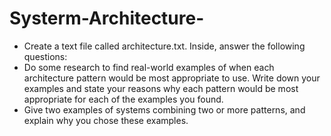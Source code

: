 # Systerm-Architecture-

- Create a text file called architecture.txt. Inside, answer the following questions:
- Do some research to find real-world examples of when each architecture
pattern would be most appropriate to use. Write down your examples and
state your reasons why each pattern would be most appropriate for each
of the examples you found.
- Give two examples of systems combining two or more patterns, and
explain why you chose these examples.

